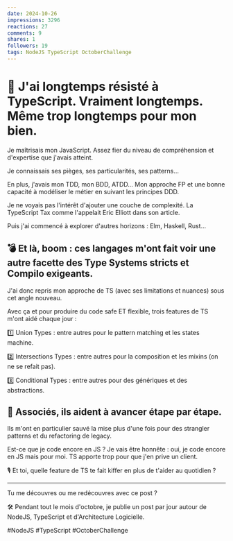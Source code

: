```yaml
---
date: 2024-10-26
impressions: 3296
reactions: 27
comments: 9
shares: 1
followers: 19
tags: NodeJS TypeScript OctoberChallenge
---
```


# 🫣 J'ai longtemps résisté à TypeScript. Vraiment longtemps. Même trop longtemps pour mon bien.

Je maîtrisais mon JavaScript. Assez fier du niveau de compréhension et d'expertise que j'avais atteint.

Je connaissais ses pièges, ses particularités, ses patterns...

En plus, j'avais mon TDD, mon BDD, ATDD... Mon approche FP et une bonne capacité à modéliser le métier en suivant les principes DDD.

Je ne voyais pas l'intérêt d'ajouter une couche de complexité. La TypeScript Tax comme l'appelait Eric Elliott dans son article.

Puis j'ai commencé à explorer d'autres horizons : Elm, Haskell, Rust...

## 💣 Et là, boom : ces langages m'ont fait voir une autre facette des Type Systems stricts et Compilo exigeants.

J'ai donc repris mon approche de TS (avec ses limitations et nuances) sous cet angle nouveau.

Avec ça et pour produire du code safe ET flexible, trois features de TS m'ont aidé chaque jour :

1️⃣ Union Types : entre autres pour le pattern matching et les states machine.

2️⃣ Intersections Types : entre autres pour la composition et les mixins (on ne se refait pas).

3️⃣ Conditional Types : entre autres pour des génériques et des abstractions.

## 👣 Associés, ils aident à avancer étape par étape.

Ils m'ont en particulier sauvé la mise plus d'une fois pour des strangler patterns et du refactoring de legacy.

Est-ce que je code encore en JS ? Je vais être honnête : oui, je code encore en JS mais pour moi. TS apporte trop pour que j'en prive un client.

🎙️ Et toi, quelle feature de TS te fait kiffer en plus de t'aider au quotidien ?

---

Tu me découvres ou me redécouvres avec ce post ?

🛠️ Pendant tout le mois d'octobre, je publie un post par jour autour de NodeJS, TypeScript et d'Architecture Logicielle.

#NodeJS #TypeScript #OctoberChallenge
